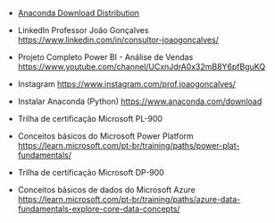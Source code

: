 
- [Anaconda Download Distribution](https://www.anaconda.com/download/success)

- LinkedIn Professor João Gonçalves
https://www.linkedin.com/in/consultor-joaogoncalves/


- Projeto Completo Power BI - Análise de Vendas
https://www.youtube.com/channel/UCxnJdrA0x32mB8Y6pfBguKQ

- Instagram
https://www.instagram.com/prof.joaogoncalves/

- Instalar Anaconda (Python)
https://www.anaconda.com/download

- Trilha de certificação Microsoft PL-900
- Conceitos básicos do Microsoft Power Platform
https://learn.microsoft.com/pt-br/training/paths/power-plat-fundamentals/

- Trilha de certificação Microsoft DP-900
- Conceitos básicos de dados do Microsoft Azure
https://learn.microsoft.com/pt-br/training/paths/azure-data-fundamentals-explore-core-data-concepts/